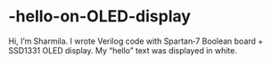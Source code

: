 # -hello-on-OLED-display
Hi, I’m Sharmila. I wrote Verilog code with Spartan‑7 Boolean board + SSD1331 OLED display. My “hello” text was displayed in white.
